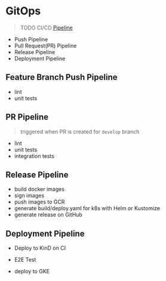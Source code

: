 # GitOps

> TODO CI/CD [Pipeline](https://github.com/tektoncd/pipeline/tree/master/tekton)

- Push Pipeline
- Pull Request(PR) Pipeline
- Release Pipeline
- Deployment Pipeline

## Feature Branch Push Pipeline

- lint
- unit tests

## PR Pipeline

> triggered when PR is created for `develop` branch

- lint
- unit tests
- integration tests

## Release Pipeline

- build docker images
- sign images
- push images to GCR
- generate build/deploy.yaml for k8s with Helm or Kustomize
- generate release on GitHub

## Deployment Pipeline

- Deploy to KinD on CI
- E2E Test

- deploy to GKE

